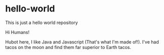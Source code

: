 # hello-world
This is just a hello world repository

Hi Humans!

Hubot here, I like Java and Javascript (That's what I'm made of!).
I've had tacos on the moon and find them far superior to Earth tacos.
